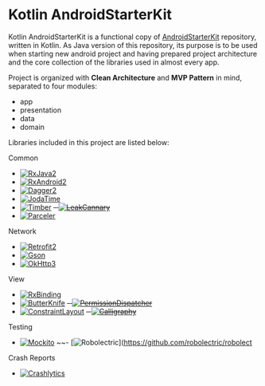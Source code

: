 # Kotlin AndroidStarterKit

Kotlin AndroidStarterKit is a functional copy of [AndroidStarterKit](https://github.com/bajicdusko/Android-Starter-Kit) 
repository, written in Kotlin. As Java version of this repository, its purpose is to be used when starting new android project
and having prepared project architecture and the core collection of the libraries used in almost every app.

Project is organized with **Clean Architecture** and **MVP Pattern** in mind, separated to four modules: 
* app
* presentation
* data
* domain

Libraries included in this project are listed below:

Common
- [![RxJava2](https://img.shields.io/badge/RxJava2-2.0.6-green.svg)](https://github.com/ReactiveX/RxJava)
- [![RxAndroid2](https://img.shields.io/badge/RxAndroid2-2.0.1-green.svg)](https://github.com/ReactiveX/RxAndroid)
- [![Dagger2](https://img.shields.io/badge/Dagger2-2.9-green.svg)](https://github.com/google/dagger)
- [![JodaTime](https://img.shields.io/badge/JodaTime-2.9.7-green.svg)](https://github.com/JodaOrg/joda-time)
- [![Timber](https://img.shields.io/badge/Timber-4.5.1-green.svg)](https://github.com/JakeWharton/timber)
~~- [![LeakCannary](https://img.shields.io/badge/LeakCannary-1.5.1-green.svg)](https://github.com/square/leakcanary)~~
- [![Parceler](https://img.shields.io/badge/Parceler-1.1.8-green.svg)](https://github.com/johncarl81/parceler)

Network
- [![Retrofit2](https://img.shields.io/badge/Retrofit-2.2.0-green.svg)](https://github.com/square/retrofit)
- [![Gson](https://img.shields.io/badge/Gson-2.8.0-green.svg)](https://github.com/google/gson)
- [![OkHttp3](https://img.shields.io/badge/OkHttp3-3.6.0-green.svg)](https://github.com/square/okhttp)

View
- [![RxBinding](https://img.shields.io/badge/RxBinding-2.0.0-green.svg)](https://github.com/JakeWharton/RxBinding)
- [![ButterKnife](https://img.shields.io/badge/ButterKnife-8.5.1-green.svg)](https://github.com/JakeWharton/butterknife)
~~- [![PermissionDispatcher](https://img.shields.io/badge/PermissionDispatcher-2.3.2-green.svg)](https://github.com/hotchemi/PermissionsDispatcher)~~
- [![ConstraintLayout](https://img.shields.io/badge/ConstraintLayout-1.0.2-green.svg)](https://developer.android.com/training/constraint-layout/index.html)
~~- [![Calligraphy](https://img.shields.io/badge/Calligraphy-2.2.0-green.svg)](https://github.com/chrisjenx/Calligraphy)~~

Testing
- [![Mockito](https://img.shields.io/badge/Mockito-2.7.22-green.svg)](https://github.com/mockito/mockito)
~~- [![Robolectric](https://img.shields.io/badge/Robolectric-3.3.2-green.svg)](https://github.com/robolectric/robolect

Crash Reports
- [![Crashlytics](https://img.shields.io/badge/Crashlytics-2.6.8-green.svg)](https://fabric.io/kits/android/crashlytics)
